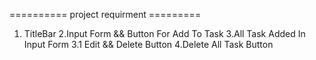 ========== project requirment =========
1. TitleBar
2.Input Form && Button For Add To Task
3.All Task Added In Input Form
3.1 Edit && Delete Button
4.Delete All Task Button